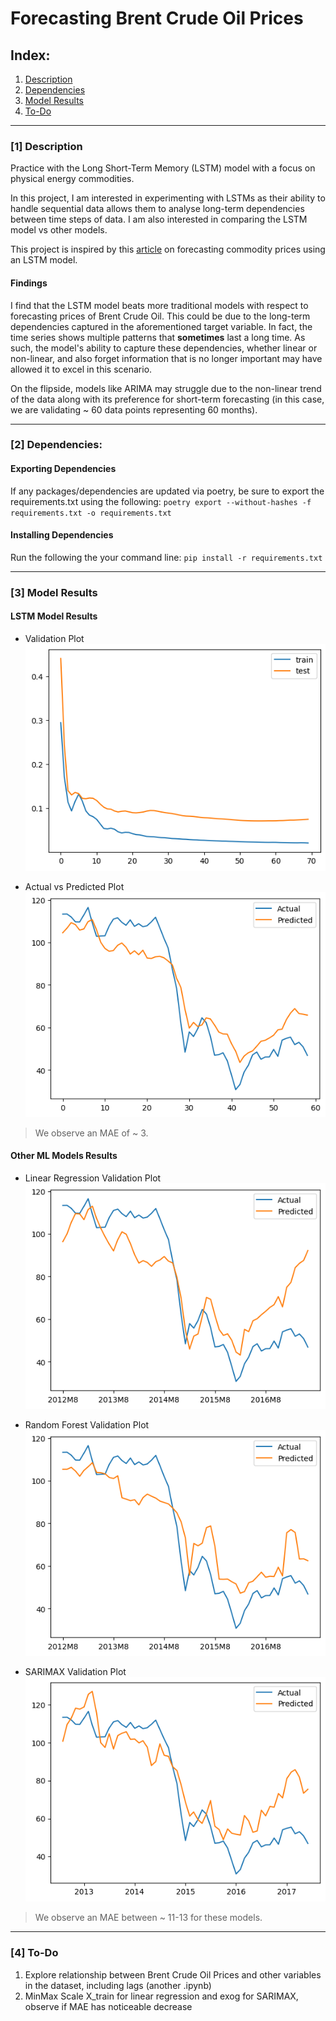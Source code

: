 # Forecasting Brent Crude Oil Prices

## Index:
1. [Description](#1-description)  
2. [Dependencies](#2-dependencies)  
3. [Model Results](#3-model-results)  
4. [To-Do](#4-to-do) 

---

### [1] Description

Practice with the Long Short-Term Memory (LSTM) model with a focus on physical energy commodities. 

In this project, I am interested in experimenting with LSTMs as their ability to handle sequential data allows them to analyse long-term dependencies between time steps of data. I am also interested in comparing the LSTM model vs other models.

This project is inspired by this [article](https://medium.com/@vinayarun/from-scratch-an-lstm-model-to-predict-commodity-prices-179e12445c5a) on forecasting commodity prices using an LSTM model. 

#### **Findings**
I find that the LSTM model beats more traditional models with respect to forecasting prices of Brent Crude Oil. This could be due to the long-term dependencies captured in the aforementioned target variable. In fact, the time series shows multiple patterns that **sometimes** last a long time. As such, the model's ability to capture these dependencies, whether linear or non-linear, and also forget information that is no longer important may have allowed it to excel in this scenario.

On the flipside, models like ARIMA may struggle due to the non-linear trend of the data along with its preference for short-term forecasting (in this case, we are validating ~ 60 data points representing 60 months).

---

### [2] Dependencies:

#### **Exporting Dependencies**
If any packages/dependencies are updated via poetry, be sure to export the requirements.txt using the following:
`poetry export --without-hashes -f requirements.txt -o requirements.txt`

#### **Installing Dependencies**
Run the following the your command line:
`pip install -r requirements.txt`

---

### [3] Model Results

#### **LSTM Model Results**
- Validation Plot<br>
![Validation Plot](./visuals/lstm_validation_plot.png)

- Actual vs Predicted Plot<br>
![Actual vs Predicted Plot](./visuals/lstm_actual_vs_predicted_plot.png)

> We observe an MAE of ~ 3.

#### **Other ML Models Results**
- Linear Regression Validation Plot<br>
![Validation Plot](./visuals/lr_validation_plot.png)

- Random Forest Validation Plot<br>
![Validation Plot](./visuals/rf_validation_plot.png)

- SARIMAX Validation Plot<br>
![Validation Plot](./visuals/sarimax_validation_plot.png)

> We observe an MAE between ~ 11-13 for these models.

---

### [4] To-Do

1. Explore relationship between Brent Crude Oil Prices and other variables in the dataset, including lags (another .ipynb)
2. MinMax Scale X_train for linear regression and exog for SARIMAX, observe if MAE has noticeable decrease
